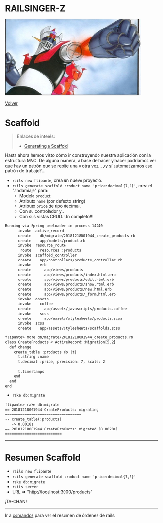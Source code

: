 
# RAILSINGER-Z

![](images/super-brazo.png)

[Volver](README.md)

# Scaffold

> Enlaces de interés:
> * [Generating a Scaffold](http://www.xyzpub.com/en/ruby-on-rails/3.2/scaffold_anlegen.html)

Hasta ahora hemos visto cómo ir construyendo nuestra aplicación con la estructura MVC. De alguna manera, a base de hacer y hacer podríamos ver que hay un patrón que se repite una y otra vez... ¿y sí automatizamos ese patrón de trabajo?...

* `rails new flipante`, crea un nuevo proyecto.
* `rails generate scaffold product name 'price:decimal{7,2}'`, crea el "andamiaje" para:
    * Modelo `product`
    * Atributo `name` (por defecto string)
    * Atributo `price` de tipo decimal.
    * Con su controlador y..
    * Con sus vistas CRUD. Un completo!!!

```
Running via Spring preloader in process 14240
      invoke  active_record
      create    db/migrate/20181218001944_create_products.rb
      create    app/models/product.rb
      invoke  resource_route
       route    resources :products
      invoke  scaffold_controller
      create    app/controllers/products_controller.rb
      invoke    erb
      create      app/views/products
      create      app/views/products/index.html.erb
      create      app/views/products/edit.html.erb
      create      app/views/products/show.html.erb
      create      app/views/products/new.html.erb
      create      app/views/products/_form.html.erb
      invoke  assets
      invoke    coffee
      create      app/assets/javascripts/products.coffee
      invoke    scss
      create      app/assets/stylesheets/products.scss
      invoke  scss
      create    app/assets/stylesheets/scaffolds.scss
```

```
flipante> more db/migrate/20181218001944_create_products.rb
class CreateProducts < ActiveRecord::Migration[5.2]
  def change
    create_table :products do |t|
      t.string :name
      t.decimal :price, precision: 7, scale: 2

      t.timestamps
    end
  end
end
```

* `rake db:migrate`

```
flipante> rake db:migrate
== 20181218001944 CreateProducts: migrating ===================================
-- create_table(:products)
   -> 0.0018s
== 20181218001944 CreateProducts: migrated (0.0020s) ==========================
```

---

# Resumen Scaffold

* `rails new flipante`
* `rails generate scaffold product name 'price:decimal{7,2}'`
* `rake db:migrate`
* `rails server`
* URL => "http://localhost:3000/products"

¡TA-CHAN!

---

Ir a [comandos](99-commands.md) para ver el resumen de órdenes de rails.
